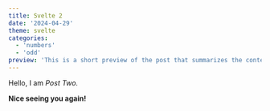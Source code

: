 ```yaml
---
title: Svelte 2
date: '2024-04-29'
theme: svelte
categories:
  - 'numbers'
  - 'odd'
preview: 'This is a short preview of the post that summarizes the content or provides an intriguing lead-in.'
---
```


Hello, I am _Post Two._

**Nice seeing you again!**
